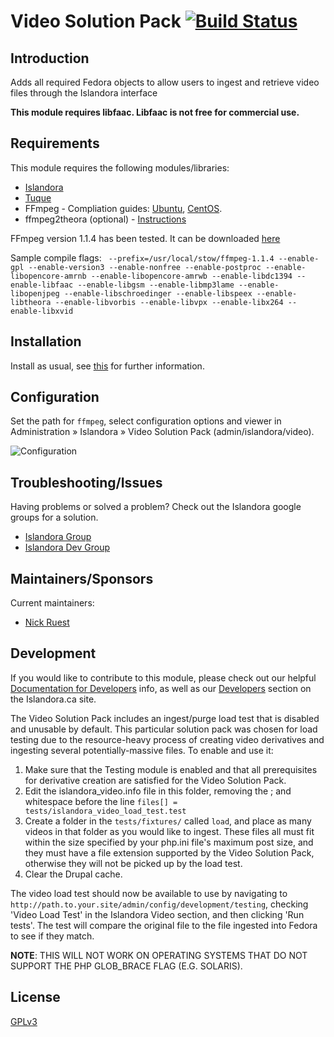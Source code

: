 # Video Solution Pack [![Build Status](https://travis-ci.org/Islandora/islandora_solution_pack_video.png?branch=7.x)](https://travis-ci.org/Islandora/islandora_solution_pack_video)

## Introduction

Adds all required Fedora objects to allow users to ingest and retrieve video files through the Islandora interface

**This module requires libfaac. Libfaac is not free for commercial use.**

## Requirements

This module requires the following modules/libraries:

* [Islandora](https://github.com/islandora/islandora)
* [Tuque](https://github.com/islandora/tuque)
* FFmpeg - Compliation guides: [Ubuntu](https://ffmpeg.org/trac/ffmpeg/wiki/UbuntuCompilationGuide
), [CentOS](http://ffmpeg.org/trac/ffmpeg/wiki/CentosCompilationGuide).
* ffmpeg2theora (optional) - [Instructions](https://wiki.duraspace.org/display/ISLANDORA713/Chapter+12+-+Installing+Solution+Pack+Dependencies)

FFmpeg version 1.1.4 has been tested. It can be downloaded [here](http://www.ffmpeg.org/releases/ffmpeg-1.1.4.tar.gz)

Sample compile flags: ` --prefix=/usr/local/stow/ffmpeg-1.1.4 --enable-gpl --enable-version3 --enable-nonfree --enable-postproc --enable-libopencore-amrnb --enable-libopencore-amrwb --enable-libdc1394 --enable-libfaac --enable-libgsm --enable-libmp3lame --enable-libopenjpeg --enable-libschroedinger --enable-libspeex --enable-libtheora --enable-libvorbis --enable-libvpx --enable-libx264 --enable-libxvid`

## Installation

Install as usual, see [this](https://drupal.org/documentation/install/modules-themes/modules-7) for further information.

## Configuration

Set the path for `ffmpeg`, select configuration options and viewer in Administration » Islandora » Video Solution Pack (admin/islandora/video).

![Configuration](http://i.imgur.com/OnR9lRl.png)

## Troubleshooting/Issues

Having problems or solved a problem? Check out the Islandora google groups for a solution.

* [Islandora Group](https://groups.google.com/forum/?hl=en&fromgroups#!forum/islandora)
* [Islandora Dev Group](https://groups.google.com/forum/?hl=en&fromgroups#!forum/islandora-dev)


## Maintainers/Sponsors
Current maintainers:

* [Nick Ruest](https://github.com/ruebot)

## Development

If you would like to contribute to this module, please check out our helpful [Documentation for Developers](https://github.com/Islandora/islandora/wiki#wiki-documentation-for-developers) info, as well as our [Developers](http://islandora.ca/developers) section on the Islandora.ca site.

The Video Solution Pack includes an ingest/purge load test that is disabled and unusable by default. This particular solution pack was chosen for load testing due to the resource-heavy process of creating video derivatives and ingesting several potentially-massive files. To enable and use it:

1. Make sure that the Testing module is enabled and that all prerequisites for derivative creation are satisfied for the Video Solution Pack.
2. Edit the islandora_video.info file in this folder, removing the ; and whitespace before the line `files[] = tests/islandora_video_load_test.test`
3. Create a folder in the `tests/fixtures/` called `load`, and place as many videos in that folder as you would like to ingest. These files all must fit within the size specified by your php.ini file's maximum post size, and they must have a file extension supported by the Video Solution Pack, otherwise they will not be picked up by the load test.
4. Clear the Drupal cache.

The video load test should now be available to use by navigating to `http://path.to.your.site/admin/config/development/testing`, checking 'Video Load Test' in the Islandora Video section, and then clicking 'Run tests'. The test will compare the original file to the file ingested into Fedora to see if they match.

**NOTE**: THIS WILL NOT WORK ON OPERATING SYSTEMS THAT DO NOT SUPPORT THE PHP GLOB_BRACE FLAG (E.G. SOLARIS).

## License

[GPLv3](http://www.gnu.org/licenses/gpl-3.0.txt)
